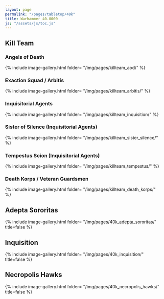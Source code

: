 ```yaml
---
layout: page
permalink: "/pages/tabletop/40k"
title: Warhammer 40.0000
js: "/assets/js/toc.js"
---
```


<div id="toc"></div>

## Kill Team

### Angels of Death

{% include image-gallery.html folder= "/img/pages/killteam_aod/" %}

### Exaction Squad / Arbitis

{% include image-gallery.html folder= "/img/pages/killteam_arbitis/" %}

### Inquisitorial Agents

{% include image-gallery.html folder= "/img/pages/killteam_inquisition/" %}

### Sister of Silence (Inquisitorial Agents)

{% include image-gallery.html folder= "/img/pages/killteam_sister_silence/" %}

### Tempestus Scion (Inquisitorial Agents)

{% include image-gallery.html folder= "/img/pages/killteam_tempestus/" %}

### Death Korps / Veteran Guardsmen

{% include image-gallery.html folder= "/img/pages/killteam_death_korps/" %}

## Adepta Sororitas

{% include image-gallery.html folder= "/img/pages/40k_adepta_sororitas/" title=false %}

## Inquisition

{% include image-gallery.html folder= "/img/pages/40k_inquisition/" title=false %}

## Necropolis Hawks

{% include image-gallery.html folder= "/img/pages/40k_necropolis_hawks/" title=false %}
